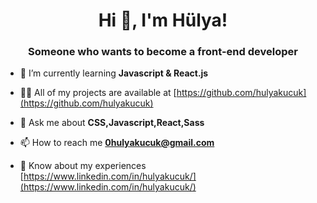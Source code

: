 <h1 align="center">Hi 👋, I'm Hülya!</h1>
<h3 align="center">Someone who wants to become a front-end developer</h3>



- 🌱 I’m currently learning **Javascript & React.js**

- 👨‍💻 All of my projects are available at [https://github.com/hulyakucuk](https://github.com/hulyakucuk)

- 💬 Ask me about **CSS,Javascript,React,Sass**

- 📫 How to reach me **0hulyakucuk@gmail.com**

- 📄 Know about my experiences [https://www.linkedin.com/in/hulyakucuk/](https://www.linkedin.com/in/hulyakucuk/)
